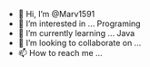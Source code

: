 - 👋 Hi, I’m @Marv1591
- 👀 I’m interested in ... Programing
- 🌱 I’m currently learning ... Java
- 💞️ I’m looking to collaborate on ...
- 📫 How to reach me ...

<!---
Marv1591/Marv1591 is a ✨ special ✨ repository because its `README.md` (this file) appears on your GitHub profile.
You can click the Preview link to take a look at your changes.
--->
